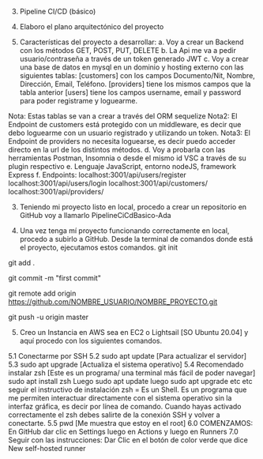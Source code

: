 3. Pipeline CI/CD (básico)
1.	Elaboro el plano arquitectónico del proyecto

2.	Características del proyecto a desarrollar:
a.	Voy a crear un Backend con los métodos GET, POST, PUT, DELETE 
b.	La Api me va a pedir usuario/contraseña a través de un token generado JWT
c.	Voy a crear una base de datos en mysql en un dominio y hosting externo con las siguientes tablas: 
[customers] con los campos Documento/Nit, Nombre, Dirección, Email, Teléfono. 
[providers] tiene los mismos campos que  la tabla anterior
[users] tiene los campos username, email y password para poder registrame y loguearme.

Nota: Estas tablas se van a crear a través del ORM sequelize
Nota2: El Endpoint de customers está protegido con un middleware, es decir que debo loguearme con un usuario registrado y utilizando un token.
Nota3: El Endpoint de providers no necesita loguearse, es decir puedo acceder directo en la url de los distintos métodos.
d.	Voy a probarla con las herramientas Postman, Insomnia o desde el mismo id VSC a través de su plugin respectivo
e.	Lenguaje JavaScript, entorno nodeJS, framework Express
f.	Endpoints:
localhost:3001/api/users/register
localhost:3001/api/users/login
localhost:3001/api/customers/
localhost:3001/api/providers/

3.	Teniendo mi proyecto listo en local, procedo a crear un repositorio en GitHub voy a llamarlo PipelineCiCdBasico-Ada

4.	Una vez tenga mí proyecto funcionando correctamente en local, procedo a subirlo a GitHub. Desde la terminal de comandos donde está el proyecto, ejecutamos estos comandos.
git init

git add .

git commit -m "first commit"

git remote add origin https://github.com/NOMBRE_USUARIO/NOMBRE_PROYECTO.git

git push -u origin master

5.	Creo un Instancia en AWS sea en EC2 o Lightsail  [SO Ubuntu 20.04] y aquí procedo con los siguientes comandos. 

5.1	Conectarme por SSH
5.2	sudo apt update [Para actualizar el servidor]
5.3	sudo apt upgrade [Actualiza el sistema operativo]
5.4	Recomendado instalar zsh [Este es un programa/ una terminal más fácil de poder navegar] sudo apt install zsh Luego 
sudo apt update luego sudo apt upgrade etc etc seguir el instructivo de instalación
zsh =  Es un Shell. Es un programa que me permiten interactuar directamente con el sistema operativo sin la interfaz gráfica, 
es decir por línea de comando. Cuando hayas activado correctamente el zsh debes salirte de la conexión SSH y volver a conectarte.
5.5	pwd  [Me muestra que estoy en el root]
6.0	COMENZAMOS: En GitHub dar clic en Settings luego en Actions y luego en Runners
7.0	Seguir con las instrucciones: Dar Clic en el botón de color verde que dice New self-hosted runner
